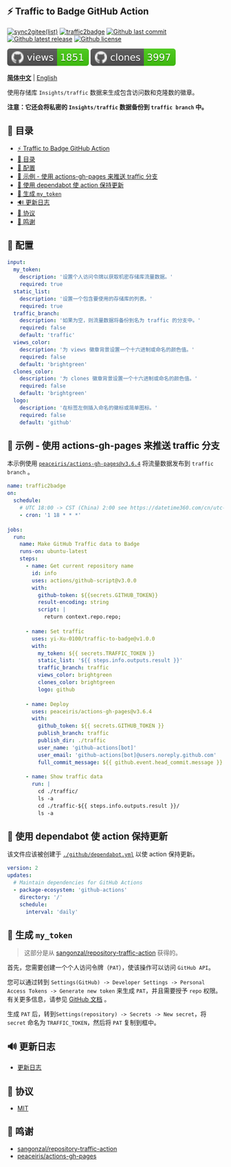 ## ⚡️ Traffic to Badge GitHub Action

[![sync2gitee(list)](<https://github.com/yi-Xu-0100/hub-mirror/workflows/sync2gitee(list)/badge.svg>)](https://github.com/yi-Xu-0100/hub-mirror)
[![traffic2badge](https://github.com/yi-Xu-0100/traffic-to-badge/workflows/traffic2badge/badge.svg)](https://github.com/yi-Xu-0100/traffic-to-badge/actions?query=workflow%3Atraffic2badge)
[![Github last commit](https://img.shields.io/github/last-commit/yi-Xu-0100/traffic-to-badge)](https://github.com/yi-Xu-0100/traffic-to-badge)
[![Github latest release](https://img.shields.io/github/v/release/yi-Xu-0100/traffic-to-badge)](https://github.com/yi-Xu-0100/traffic-to-badge/releases)
[![Github license](https://img.shields.io/github/license/yi-Xu-0100/traffic-to-badge)](./LICENSE)

[![GitHub views](https://raw.githubusercontent.com/yi-Xu-0100/traffic-to-badge/traffic/traffic-traffic-to-badge/views.svg)](https://github.com/yi-Xu-0100/traffic-to-badge/tree/traffic/traffic-traffic-to-badge)
[![GitHub clones](https://raw.githubusercontent.com/yi-Xu-0100/traffic-to-badge/traffic/traffic-traffic-to-badge/clones.svg)](https://github.com/yi-Xu-0100/traffic-to-badge/tree/traffic/traffic-traffic-to-badge)

[**简体中文**](./README_CN.md) | [English](.README.md)

使用存储库 `Insights/traffic` 数据来生成包含访问数和克隆数的徽章。

**注意：它还会将私密的 `Insights/traffic` 数据备份到 `traffic branch` 中。**

## 🎨 目录

- [⚡️ Traffic to Badge GitHub Action](#️-traffic-to-badge-github-action)
- [🎨 目录](#-目录)
- [🚀 配置](#-配置)
- [📝 示例 - 使用 actions-gh-pages 来推送 traffic 分支](#-示例---使用-actions-gh-pages-来推送-traffic-分支)
- [📝 使用 dependabot 使 action 保持更新](#-使用-dependabot-使-action-保持更新)
- [🙈 生成 `my_token`](#-生成-my_token)
- [🔊 更新日志](#-更新日志)
- [📄 协议](#-协议)
- [🎉 鸣谢](#-鸣谢)

## 🚀 配置

```yaml
input:
  my_token:
    description: '设置个人访问令牌以获取机密存储库流量数据。'
    required: true
  static_list:
    description: '设置一个包含要使用的存储库的列表。'
    required: true
  traffic_branch:
    description: '如果为空，则流量数据将备份到名为 traffic 的分支中。'
    required: false
    default: 'traffic'
  views_color:
    description: '为 views 徽章背景设置一个十六进制或命名的颜色值。'
    required: false
    default: 'brightgreen'
  clones_color:
    description: '为 clones 徽章背景设置一个十六进制或命名的颜色值。'
    required: false
    default: 'brightgreen'
  logo:
    description: '在标签左侧插入命名的徽标或简单图标。'
    required: false
    default: 'github'
```

## 📝 示例 - 使用 actions-gh-pages 来推送 traffic 分支

本示例使用 [`peaceiris/actions-gh-pages@v3.6.4`](https://github.com/peaceiris/actions-gh-pages) 将流量数据发布到 `traffic branch` 。

```yaml
name: traffic2badge
on:
  schedule:
    # UTC 18:00 -> CST (China) 2:00 see https://datetime360.com/cn/utc-cst-china-time/
    - cron: '1 18 * * *'

jobs:
  run:
    name: Make GitHub Traffic data to Badge
    runs-on: ubuntu-latest
    steps:
      - name: Get current repository name
        id: info
        uses: actions/github-script@v3.0.0
        with:
          github-token: ${{secrets.GITHUB_TOKEN}}
          result-encoding: string
          script: |
            return context.repo.repo;

      - name: Set traffic
        uses: yi-Xu-0100/traffic-to-badge@v1.0.0
        with:
          my_token: ${{ secrets.TRAFFIC_TOKEN }}
          static_list: '${{ steps.info.outputs.result }}'
          traffic_branch: traffic
          views_color: brightgreen
          clones_color: brightgreen
          logo: github

      - name: Deploy
        uses: peaceiris/actions-gh-pages@v3.6.4
        with:
          github_token: ${{ secrets.GITHUB_TOKEN }}
          publish_branch: traffic
          publish_dir: ./traffic
          user_name: 'github-actions[bot]'
          user_email: 'github-actions[bot]@users.noreply.github.com'
          full_commit_message: ${{ github.event.head_commit.message }}

      - name: Show traffic data
        run: |
          cd ./traffic/
          ls -a
          cd ./traffic-${{ steps.info.outputs.result }}/
          ls -a
```

## 📝 使用 dependabot 使 action 保持更新

该文件应该被创建于 [`./github/dependabot.yml`](./.github/dependabot.yml) 以使 action 保持更新。

```yaml
version: 2
updates:
  # Maintain dependencies for GitHub Actions
  - package-ecosystem: 'github-actions'
    directory: '/'
    schedule:
      interval: 'daily'
```

## 🙈 生成 `my_token`

> 这部分是从 [sangonzal/repository-traffic-action](https://github.com/sangonzal/repository-traffic-action) 获得的。

首先，您需要创建一个个人访问令牌（`PAT`），使该操作可以访问 `GitHub API`。

您可以通过转到 `Settings(GitHub) -> Developer Settings -> Personal Access Tokens -> Generate new token` 来生成 `PAT`，并且需要授予 `repo` 权限。 有关更多信息，请参见 [GitHub 文档](https://docs.github.com/en/github/authenticating-to-github/creating-a-personal-access-token) 。

生成 `PAT` 后，转到`Settings(repository) -> Secrets -> New secret`，将 `secret` 命名为 `TRAFFIC_TOKEN`，然后将 `PAT` 复制到框中。

## 🔊 更新日志

- [更新日志](./CHANGELOG_CN.md)

## 📄 协议

- [MIT](./LICENSE)

## 🎉 鸣谢

- [sangonzal/repository-traffic-action](https://github.com/sangonzal/repository-traffic-action)
- [peaceiris/actions-gh-pages](https://github.com/peaceiris/actions-gh-pages)
